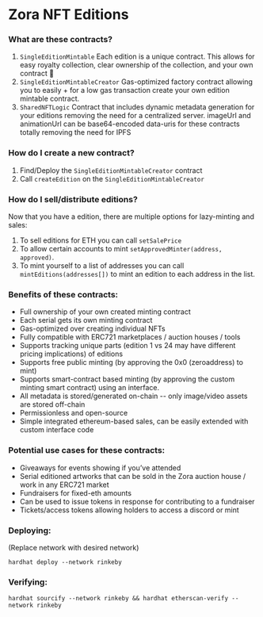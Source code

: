 # Zora NFT Editions

### What are these contracts?
1. `SingleEditionMintable`
   Each edition is a unique contract.
   This allows for easy royalty collection, clear ownership of the collection, and your own contract 🎉
2. `SingleEditionMintableCreator`
   Gas-optimized factory contract allowing you to easily + for a low gas transaction create your own edition mintable contract.
3. `SharedNFTLogic`
   Contract that includes dynamic metadata generation for your editions removing the need for a centralized server.
   imageUrl and animationUrl can be base64-encoded data-uris for these contracts totally removing the need for IPFS

### How do I create a new contract?

1. Find/Deploy the `SingleEditionMintableCreator` contract
2. Call `createEdition` on the `SingleEditionMintableCreator`

### How do I sell/distribute editions?

Now that you have a edition, there are multiple options for lazy-minting and sales:

1. To sell editions for ETH you can call `setSalePrice`
2. To allow certain accounts to mint `setApprovedMinter(address, approved)`.
3. To mint yourself to a list of addresses you can call `mintEditions(addresses[])` to mint an edition to each address in the list.

### Benefits of these contracts:

* Full ownership of your own created minting contract
* Each serial gets its own minting contract
* Gas-optimized over creating individual NFTs
* Fully compatible with ERC721 marketplaces / auction houses / tools
* Supports tracking unique parts (edition 1 vs 24 may have different pricing implications) of editions
* Supports free public minting (by approving the 0x0 (zeroaddress) to mint)
* Supports smart-contract based minting (by approving the custom minting smart contract) using an interface.
* All metadata is stored/generated on-chain -- only image/video assets are stored off-chain
* Permissionless and open-source
* Simple integrated ethereum-based sales, can be easily extended with custom interface code

### Potential use cases for these contracts:

* Giveaways for events showing if you’ve attended 
* Serial editioned artworks that can be sold in the Zora auction house / work in any ERC721 market
* Fundraisers for fixed-eth amounts
* Can be used to issue tokens in response for contributing to a fundraiser
* Tickets/access tokens allowing holders to access a discord or mint

### Deploying:
(Replace network with desired network)

`hardhat deploy --network rinkeby`

### Verifying:

`hardhat sourcify --network rinkeby && hardhat etherscan-verify --network rinkeby`
